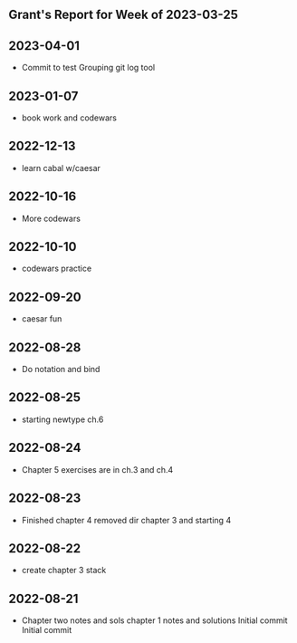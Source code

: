 ## Grant's Report for Week of 2023-03-25
## 2023-04-01

- Commit to test Grouping git log tool

## 2023-01-07

- book work and codewars

## 2022-12-13

- learn cabal w/caesar

## 2022-10-16

- More codewars

## 2022-10-10

- codewars practice

## 2022-09-20

- caesar fun

## 2022-08-28

- Do notation and bind

## 2022-08-25

- starting newtype ch.6

## 2022-08-24

- Chapter 5 exercises are in ch.3 and ch.4

## 2022-08-23

- Finished chapter 4 removed dir chapter 3 and starting 4

## 2022-08-22

- create chapter 3 stack

## 2022-08-21

- Chapter two notes and sols chapter 1 notes and solutions Initial commit Initial commit

